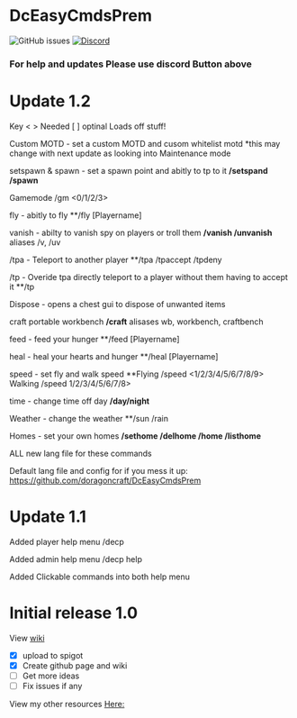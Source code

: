 
# DcEasyCmdsPrem
![GitHub issues](https://img.shields.io/github/issues/doragoncraft/DcEasyCmdsPrem.svg?style=for-the-badge)
[![Discord](https://img.shields.io/discord/381442112400523264.svg?style=for-the-badge)](https://discordapp.com/invite/VMx9JmY)

### For help and updates Please use discord Button above

# Update 1.2

Key < > Needed [ ] optinal 
  Loads off stuff!
  
  Custom MOTD - set a custom MOTD and cusom whitelist motd *this may change with next update as looking into Maintenance mode
  
  setspawn & spawn - set a spawn point and abitly to tp to it **/setspand /spawn**
  
  Gamemode /gm <0/1/2/3>
  
  fly - abitly to fly **/fly [Playername]
  
  vanish - abilty to vanish spy on players or troll them **/vanish /unvanish** aliases /v, /uv
  
  /tpa - Teleport to another player **/tpa <Player name> /tpaccept <Playername> /tpdeny <Playername>
  
  /tp - Overide tpa directly teleport to a player without them having to accept it **/tp <Playername>
  
  Dispose - opens a chest gui to dispose of unwanted items 
  
  craft portable workbench **/craft** alisases wb, workbench, craftbench
  
  feed - feed your hunger **/feed [Playername]
  
  heal - heal your hearts and  hunger **/heal [Playername]
  
  speed - set fly and walk speed **Flying /speed <1/2/3/4/5/6/7/8/9> Walking /speed 1/2/3/4/5/6/7/8>
  
  time - change time off day **/day/night**
  
  Weather - change the weather **/sun /rain
  
  Homes - set your own homes **/sethome /delhome /home <home name> /listhome**
  
  ALL new lang file for these commands
  
  Default lang file and config for if you mess it up: https://github.com/doragoncraft/DcEasyCmdsPrem


# Update 1.1

  Added player help menu /decp

  Added admin help menu /decp help

  Added Clickable commands into both help menu


# Initial release 1.0
View [wiki](https://github.com/doragoncraft/DcEasyCmdsPrem/wiki)

- [x] upload to spigot 
- [x] Create github page and wiki
- [ ] Get more ideas
- [ ] Fix issues if any

View my other resources [Here:](https://www.spigotmc.org/resources/authors/doragoncraft.126499/)
